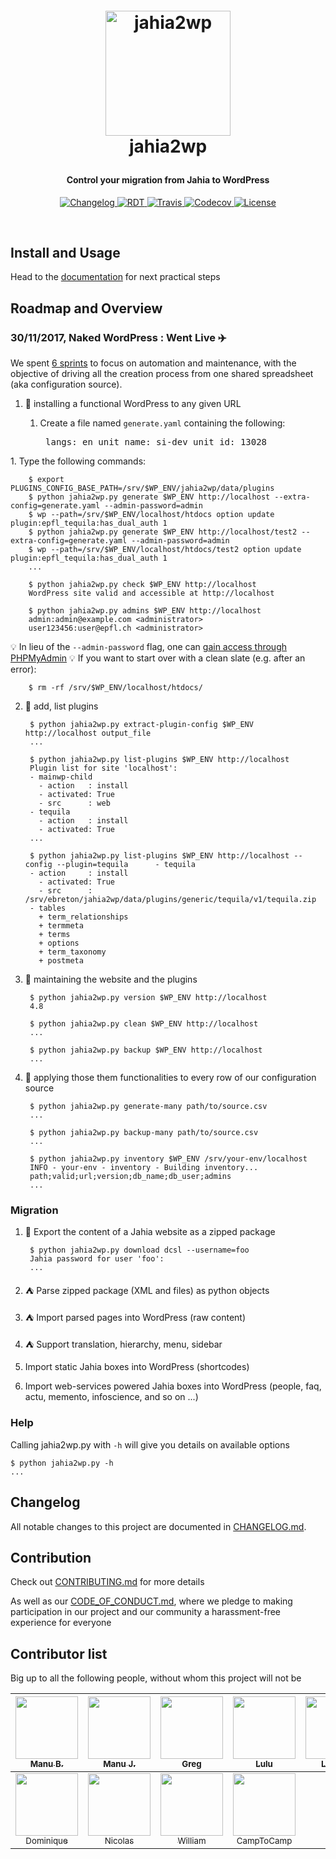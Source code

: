 <!-- markdownlint-disable -->
<h1 align="center" style="margin:1em">
  <a href="https://jahia2wp.readthedocs.org/">
    <img src="./docs/static/jahia2wp.png"
         alt="jahia2wp"
         width="200"></a>
  <br />
  jahia2wp
</h1>

<h4 align="center">
  Control your migration from Jahia to WordPress
</h4>

<p align="center">
  <a href="https://github.com/epfl-si/jahia2wp/blob/master/docs/CHANGELOG.md">
    <img src="https://img.shields.io/github/release/epfl-si/jahia2wp.svg"
         alt="Changelog">
  </a>
  <a href="http://jahia2wp.readthedocs.io">
    <img src="https://img.shields.io/readthedocs/jahia2wp.svg"
         alt="RDT">
  </a>
  <a href="https://travis-ci.org/epfl-si/jahia2wp">
    <img src="https://travis-ci.org/epfl-si/jahia2wp.svg?branch=master"
         alt="Travis">
  </a>
  <a href="https://codecov.io/gh/epfl-si/jahia2wp">
    <img src="https://codecov.io/gh/epfl-si/jahia2wp/branch/master/graph/badge.svg"
         alt="Codecov" />
  </a>
  <a href="https://github.com/epfl-si/jahia2wp/blob/master/LICENSE">
    <img src="https://img.shields.io/badge/license-MIT-blue.svg"
         alt="License" />
  </a>
</p>
<br>

## Install and Usage

Head to the [documentation](http://jahia2wp.readthedocs.io/en/master/) for next practical steps

## Roadmap and Overview

### 30/11/2017, Naked WordPress : Went Live :airplane:

We spent [6 sprints](https://github.com/epfl-si/jahia2wp/projects/1?) to focus on automation and maintenance, with the objective of driving all the creation process from one shared spreadsheet (aka configuration source).

1. :balloon: installing a functional WordPress to any given URL

   1. Create a file named `generate.yaml` containing the following:<pre>
langs: en
unit_name: si-dev
unit_id: 13028
</pre>
   1. Type the following commands:

        $ export PLUGINS_CONFIG_BASE_PATH=/srv/$WP_ENV/jahia2wp/data/plugins
        $ python jahia2wp.py generate $WP_ENV http://localhost --extra-config=generate.yaml --admin-password=admin
        $ wp --path=/srv/$WP_ENV/localhost/htdocs option update plugin:epfl_tequila:has_dual_auth 1
        $ python jahia2wp.py generate $WP_ENV http://localhost/test2 --extra-config=generate.yaml --admin-password=admin
        $ wp --path=/srv/$WP_ENV/localhost/htdocs/test2 option update plugin:epfl_tequila:has_dual_auth 1
        ...

        $ python jahia2wp.py check $WP_ENV http://localhost
        WordPress site valid and accessible at http://localhost

        $ python jahia2wp.py admins $WP_ENV http://localhost
        admin:admin@example.com <administrator>
        user123456:user@epfl.ch <administrator>

💡 In lieu of the `--admin-password` flag, one can [gain access through PHPMyAdmin](https://codex.wordpress.org/Resetting_Your_Password#Through_phpMyAdmin)
💡 If you want to start over with a clean slate (e.g. after an error):

        $ rm -rf /srv/$WP_ENV/localhost/htdocs/

2. :tada: add, list plugins

        $ python jahia2wp.py extract-plugin-config $WP_ENV http://localhost output_file
        ...

        $ python jahia2wp.py list-plugins $WP_ENV http://localhost
        Plugin list for site 'localhost':
        - mainwp-child
          - action   : install
          - activated: True
          - src      : web
        - tequila
          - action   : install
          - activated: True
        ...

        $ python jahia2wp.py list-plugins $WP_ENV http://localhost --config --plugin=tequila      - tequila
        - action     : install
          - activated: True
          - src      : /srv/ebreton/jahia2wp/data/plugins/generic/tequila/v1/tequila.zip
        - tables
          + term_relationships
          + termmeta
          + terms
          + options
          + term_taxonomy
          + postmeta
        
3. :construction: maintaining the website and the plugins

        $ python jahia2wp.py version $WP_ENV http://localhost
        4.8

        $ python jahia2wp.py clean $WP_ENV http://localhost
        ...

        $ python jahia2wp.py backup $WP_ENV http://localhost
        ...

4. :champagne: applying those them functionalities to every row of our configuration source

        $ python jahia2wp.py generate-many path/to/source.csv
        ...

        $ python jahia2wp.py backup-many path/to/source.csv
        ...

        $ python jahia2wp.py inventory $WP_ENV /srv/your-env/localhost
        INFO - your-env - inventory - Building inventory...
        path;valid;url;version;db_name;db_user;admins
        ...

### Migration

1. :gift_heart: Export the content of a Jahia website as a zipped package

        $ python jahia2wp.py download dcsl --username=foo
        Jahia password for user 'foo':
        ...

1. :tent: Parse zipped package (XML and files) as python objects
1. :tent: Import parsed pages into WordPress (raw content)
1. :tent: Support translation, hierarchy, menu, sidebar
1. Import static Jahia boxes into WordPress (shortcodes)
1. Import web-services powered Jahia boxes into WordPress (people, faq, actu, memento, infoscience, and so on ...)

### Help

Calling jahia2wp.py with `-h` will give you details on available options

    $ python jahia2wp.py -h
    ...

## Changelog

All notable changes to this project are documented in [CHANGELOG.md](./docs/CHANGELOG.md).

## Contribution

Check out [CONTRIBUTING.md](./docs/CONTRIBUTING.md) for more details

As well as our [CODE_OF_CONDUCT.md](./docs/CODE_OF_CONDUCT.md), where we pledge to making participation in our project and our community a harassment-free experience for everyone

## Contributor list

Big up to all the following people, without whom this project will not be

| [<img src="https://avatars0.githubusercontent.com/u/490665?v=4s=100" width="100px;"/><br /><sub>Manu B.</sub>](https://github.com/ebreton)<br /> | [<img src="https://avatars0.githubusercontent.com/u/2668031?v=4s=100" width="100px;"/><br /><sub>Manu J. </sub>](https://github.com/jaepetto)<br /> | [<img src="https://avatars0.githubusercontent.com/u/4997224?v=4s=100" width="100px;"/><br /><sub>Greg</sub>](https://github.com/GregLeBarbar)<br /> | [<img src="https://avatars0.githubusercontent.com/u/11942430?v=4s=100" width="100px;"/><br /><sub>Lulu</sub>](https://github.com/LuluTchab)<br /> | [<img src="https://avatars0.githubusercontent.com/u/25363740?v=4s=100" width="100px;"/><br /><sub>Laurent</sub>](https://github.com/lboatto)<br /> | [<img src="https://avatars0.githubusercontent.com/u/29034311?v=4s=100" width="100px;"/><br /><sub>Luc</sub>](https://github.com/lvenries)<br /> | <br /> |
| :---: | :---: | :---: | :---: | :---: | :---: | :---: |
| [<img src="https://avatars0.githubusercontent.com/u/1629585?v=4s=100" width="100px;"/><br /><sub>Dominique</sub>](https://github.com/domq)<br /> | [<img src="https://avatars0.githubusercontent.com/u/176002?v=4s=100" width="100px;"/><br /><sub>Nicolas </sub>](https://github.com/ponsfrilus)<br /> | [<img src="https://avatars0.githubusercontent.com/u/2843501?v=4s=100" width="100px;"/><br /><sub>William </sub>](https://github.com/williambelle)<br /> | [<img src="https://avatars0.githubusercontent.com/u/28109?v=4s=100" width="100px;"/><br /><sub>CampToCamp</sub>](https://github.com/camptocamp)<br /> | <br /> | <br /> | | <br /> | <br /> |
